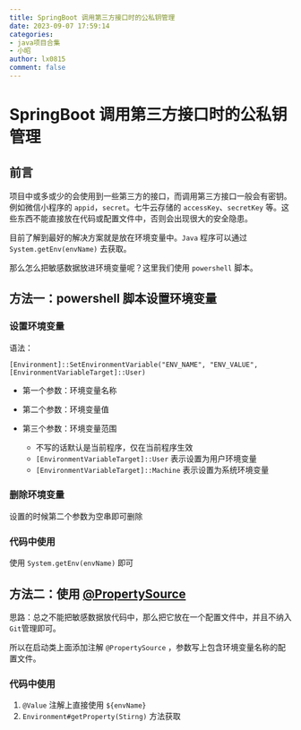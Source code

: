 ```yaml
---
title: SpringBoot 调用第三方接口时的公私钥管理
date: 2023-09-07 17:59:14
categories:
- java项目合集
- 小昭
author: lx0815
comment: false
---
```



# SpringBoot 调用第三方接口时的公私钥管理


## 前言

项目中或多或少的会使用到一些第三方的接口，而调用第三方接口一般会有密钥。例如微信小程序的 `appid`，`secret`。七牛云存储的 `accessKey`、`secretKey` 等。这些东西不能直接放在代码或配置文件中，否则会出现很大的安全隐患。

目前了解到最好的解决方案就是放在环境变量中。`Java` 程序可以通过 `System.getEnv(envName)` 去获取。

那么怎么把敏感数据放进环境变量呢？这里我们使用 `powershell` 脚本。


## 方法一：powershell 脚本设置环境变量


### 设置环境变量

语法：

`[Environment]::SetEnvironmentVariable("ENV_NAME", "ENV_VALUE", [EnvironmentVariableTarget]::User)`

- 第一个参数：环境变量名称
- 第二个参数：环境变量值
- 第三个参数：环境变量范围

   - 不写的话默认是当前程序，仅在当前程序生效
   - `[EnvironmentVariableTarget]::User` 表示设置为用户环境变量
   - `[EnvironmentVariableTarget]::Machine` 表示设置为系统环境变量


### 删除环境变量

设置的时候第二个参数为空串即可删除


### 代码中使用

使用 `System.getEnv(envName)` 即可


## 方法二：使用 [@PropertySource ](/PropertySource ) 

思路：总之不能把敏感数据放代码中，那么把它放在一个配置文件中，并且不纳入`Git`管理即可。

所以在启动类上面添加注解 `@PropertySource` ，参数写上包含环境变量名称的配置文件。

<a name="07775618-1"></a>
### 代码中使用

1. `@Value` 注解上直接使用 `${envName}`
2. `Environment#getProperty(Stirng)` 方法获取

